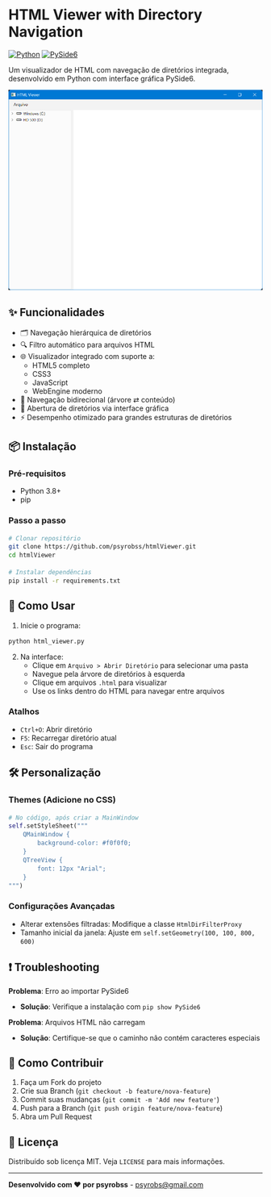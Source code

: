# HTML Viewer with Directory Navigation

[![Python](https://img.shields.io/badge/Python-3.8%2B-blue.svg)](https://python.org)
[![PySide6](https://img.shields.io/badge/PySide6-6.4+-green.svg)](https://pypi.org/project/PySide6/)

Um visualizador de HTML com navegação de diretórios integrada, desenvolvido em Python com interface gráfica PySide6.

![Screenshot](images/screenshot.png) <!-- Adicione uma screenshot real -->

## ✨ Funcionalidades

- 🗂️ Navegação hierárquica de diretórios
- 🔍 Filtro automático para arquivos HTML
- 🌐 Visualizador integrado com suporte a:
  - HTML5 completo
  - CSS3
  - JavaScript
  - WebEngine moderno
- 🔗 Navegação bidirecional (árvore ⇄ conteúdo)
- 📂 Abertura de diretórios via interface gráfica
- ⚡ Desempenho otimizado para grandes estruturas de diretórios

## 📦 Instalação

### Pré-requisitos
- Python 3.8+
- pip

### Passo a passo
```bash
# Clonar repositório
git clone https://github.com/psyrobss/htmlViewer.git
cd htmlViewer

# Instalar dependências
pip install -r requirements.txt
```

## 🚀 Como Usar

1. Inicie o programa:
```bash
python html_viewer.py
```

2. Na interface:
   - Clique em `Arquivo > Abrir Diretório` para selecionar uma pasta
   - Navegue pela árvore de diretórios à esquerda
   - Clique em arquivos `.html` para visualizar
   - Use os links dentro do HTML para navegar entre arquivos

### Atalhos
- `Ctrl+O`: Abrir diretório
- `F5`: Recarregar diretório atual
- `Esc`: Sair do programa

## 🛠️ Personalização

### Themes (Adicione no CSS)
```python
# No código, após criar a MainWindow
self.setStyleSheet("""
    QMainWindow {
        background-color: #f0f0f0;
    }
    QTreeView {
        font: 12px "Arial";
    }
""")
```

### Configurações Avançadas
- Alterar extensões filtradas: Modifique a classe `HtmlDirFilterProxy`
- Tamanho inicial da janela: Ajuste em `self.setGeometry(100, 100, 800, 600)`

## ❗ Troubleshooting

**Problema**: Erro ao importar PySide6
- **Solução**: Verifique a instalação com `pip show PySide6`

**Problema**: Arquivos HTML não carregam
- **Solução**: Certifique-se que o caminho não contém caracteres especiais

## 🤝 Como Contribuir

1. Faça um Fork do projeto
2. Crie sua Branch (`git checkout -b feature/nova-feature`)
3. Commit suas mudanças (`git commit -m 'Add new feature'`)
4. Push para a Branch (`git push origin feature/nova-feature`)
5. Abra um Pull Request

## 📄 Licença

Distribuído sob licença MIT. Veja `LICENSE` para mais informações.

---

**Desenvolvido com ❤️ por psyrobss** - [psyrobs@gmail.com](mailto:psyrobs@gmail.com)